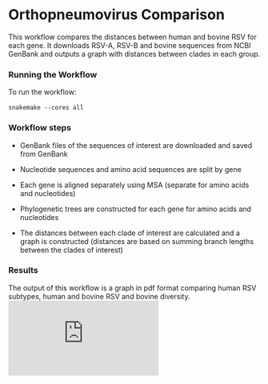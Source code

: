 # Orthopneumovirus Comparison

This workflow compares the distances between human and bovine RSV for each gene. 
It downloads RSV-A, RSV-B and bovine sequences from NCBI GenBank and outputs a graph with
distances between clades in each group. 

### Running the Workflow

To run the workflow:

```
snakemake --cores all
```

### Workflow steps

* GenBank files of the sequences of interest are downloaded and saved from GenBank

* Nucleotide sequences and amino acid sequences are split by gene

* Each gene is aligned separately using MSA (separate for amino acids and nucleotides)

* Phylogenetic trees are constructed for each gene for amino acids and nucleotides

* The distances between each clade of interest are calculated and a graph is constructed (distances are based on summing branch lengths between the clades of interest)


### Results

The output of this workflow is a graph in pdf format comparing human RSV subtypes, human and bovine RSV and bovine diversity. 
 ![RSV](https://github.com/LauraU123/orthopneumovirus_comparison/blob/main/example_results/graph.pdf)

